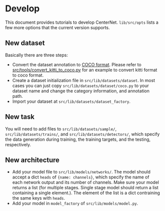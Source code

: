 # Develop

This document provides tutorials to develop CenterNet. `lib/src/opts` lists a few more options that the current version supports.

## New dataset
Basically there are three steps:

- Convert the dataset annotation to [COCO format](http://cocodataset.org/#format-data). Please refer to [src/tools/convert_kitti_to_coco.py](../src/tools/convert_kitti_to_coco.py) for an example to convert kitti format to coco format.
- Create a dataset initialization file in `src/lib/datasets/dataset`. In most cases you can just copy `src/lib/datasets/dataset/coco.py` to your dataset name and change the category information, and annotation path.
- Import your dataset at `src/lib/datasets/dataset_factory`.

## New task

You will need to add files to `src/lib/datasets/sample/`, `src/lib/datasets/trains/`, and `src/lib/datasets/detectors/`, which specify the data generation during training, the training targets, and the testing, respectively.

## New architecture

- Add your model file to `src/lib/models/networks/`. The model should accept a dict `heads` of `{name: channels}`, which specify the name of each network output and its number of channels. Make sure your model returns a list (for multiple stages. Single stage model should return a list containing a single element.). The element of the list is a dict contraining the same keys with `heads`.
- Add your model in `model_factory` of `src/lib/models/model.py`.